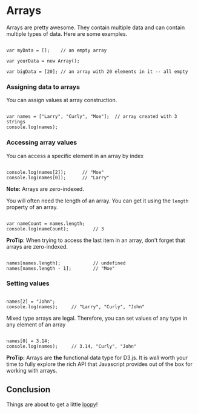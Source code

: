 # Arrays

Arrays are pretty awesome. They contain multiple data and can contain multiple types of data. Here are some examples.

```{javascript}

var myData = [];    // an empty array

var yourData = new Array();

var bigData = [20]; // an array with 20 elements in it -- all empty

```

### Assigning data to arrays

You can assign values at array construction.

```{javascript}

var names = ["Larry", "Curly", "Moe"];  // array created with 3 strings
console.log(names);

```

### Accessing array values

You can access a specific element in an array by index

```{javascript}

console.log(names[2]);      // "Moe"
console.log(names[0]);      // "Larry"

```

**Note:** Arrays are zero-indexed.

You will often need the length of an array. You can get it using the `length` property of an array.

```{javascript}

var nameCount = names.length;
console.log(nameCount);         // 3

```

**ProTip**: When trying to access the last item in an array, don't forget that arrays are zero-indexed.

```{javascript}

names[names.length];            // undefined
names[names.length - 1];        // "Moe"

```

### Setting values

```{javascript}

names[2] = "John";
console.log(names);     // "Larry", "Curly", "John"

```

Mixed type arrays are legal. Therefore, you can set values of any type in any element of an array

```{javascript}

names[0] = 3.14;
console.log(names);     // 3.14, "Curly", "John"

```

**ProTip:** Arrays are **the** functional data type for D3.js. It is _well_ worth your time to fully explore the rich API that Javascript provides out of the box for working with arrays.

## Conclusion

Things are about to get a little [loopy](../05_iteration/loops.md)!